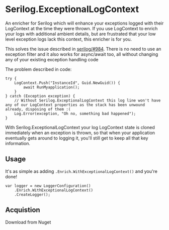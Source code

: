 # Serilog.ExceptionalLogContext
An enricher for Serilog which will enhance your exceptions logged with their LogContext at the time they were thrown. If you use LogContext to enrich your logs with additional ambient details, but are frustrated that your low level exception logs lack this context, this enricher is for you.

This solves the issue described in [serilog/#984](https://github.com/serilog/serilog/issues/895). There is no need to use an exception filter and it also works for async/await too, all without changing any of your existing exception handling code

The problem described in code:
```
try {
	LogContext.Push("InstanceId", Guid.NewGuid()) {
		await RunMyapplication();
	}
} catch (Exception exception) {
	// Without Serilog.ExceptionalLogContext this log line won't have any of our LogContext properties as the stack has been unwound already, disposing of them :(
	Log.Error(exception, "Oh no, something bad happened");
}
```

With Serilog.ExceptionalLogContext your log LogContext state is cloned immediately when an exception is thrown, so that when your application eventually gets around to logging it, you'll still get to keep all that key information.

## Usage
It's as simple as adding `.Enrich.WithExceptionalLogContext()` and you're done!

```
var logger = new LoggerConfiguration()
	.Enrich.WithExceptionalLogContext()
	.CreateLogger();
```

## Acquistion
Download from Nuget